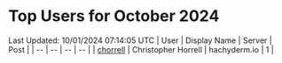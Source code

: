 # Top Users for October 2024
Last Updated: 10/01/2024 07:14:05 UTC
| User | Display Name | Server | Post |
| -- | -- | -- | -- |
| [chorrell](https://hachyderm.io/@chorrell) | Christopher Horrell | hachyderm.io | 1 |
